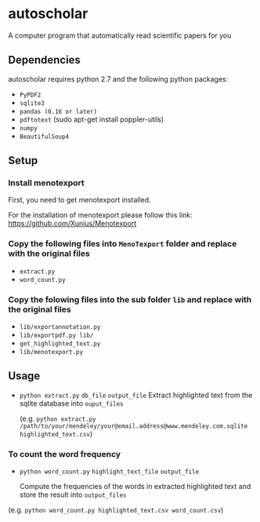 # autoscholar
A computer program that automatically read scientific papers for you

## Dependencies

autoscholar requires python 2.7 and the following python packages:

- `PyPDF2`
- `sqlite3`
- `pandas (0.16 or later)`
- `pdftotext` (sudo apt-get install poppler-utils)
- `numpy`
- `BeautifulSoup4`

## Setup

### Install menotexport

First, you need to get menotexport installed. 

For the installation of menotexport please follow this link: https://github.com/Xunius/Menotexport

### Copy the following files into `MenoTexport` folder and replace with the original files

- `extract.py`
- `word_count.py` 

### Copy the folowing files into the sub folder `lib` and replace with the original files

- `lib/exportannotation.py` 
- `lib/exportpdf.py lib/`
- `get_highlighted_text.py` 
- `lib/menotexport.py` 

## Usage

- `python extract.py` `db_file` `output_file`
  Extract highlighted text from the sqlite database into `ouput_files`
  
  (e.g. `python extract.py /path/to/your/mendeley/your@email.address@www.mendeley.com.sqlite highlighted_text.csv`)

### To count the word frequency

- `python word_count.py` `highlight_text_file` `output_file`

  Compute the frequencies of the words in extracted highlighted text and store the result into `output_files`

(e.g. `python word_count.py highlighted_text.csv word_count.csv`)
